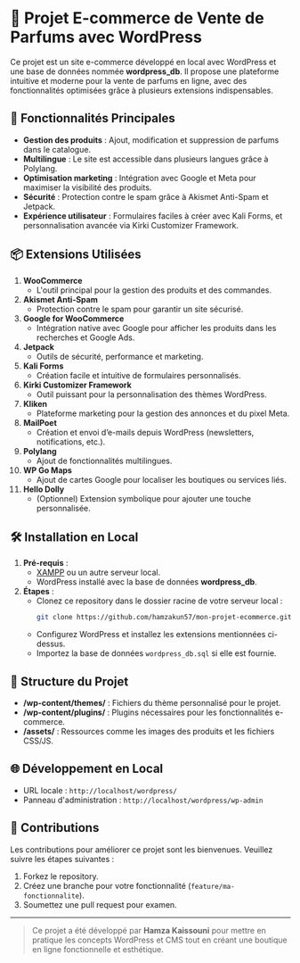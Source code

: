 # 🌟 Projet E-commerce de Vente de Parfums avec WordPress  

Ce projet est un site e-commerce développé en local avec WordPress et une base de données nommée **wordpress_db**. Il propose une plateforme intuitive et moderne pour la vente de parfums en ligne, avec des fonctionnalités optimisées grâce à plusieurs extensions indispensables.  

## 🚀 Fonctionnalités Principales  
- **Gestion des produits** : Ajout, modification et suppression de parfums dans le catalogue.  
- **Multilingue** : Le site est accessible dans plusieurs langues grâce à Polylang.  
- **Optimisation marketing** : Intégration avec Google et Meta pour maximiser la visibilité des produits.  
- **Sécurité** : Protection contre le spam grâce à Akismet Anti-Spam et Jetpack.  
- **Expérience utilisateur** : Formulaires faciles à créer avec Kali Forms, et personnalisation avancée via Kirki Customizer Framework.  

## 📦 Extensions Utilisées  
1. **WooCommerce**  
   - L'outil principal pour la gestion des produits et des commandes.  
2. **Akismet Anti-Spam**  
   - Protection contre le spam pour garantir un site sécurisé.  
3. **Google for WooCommerce**  
   - Intégration native avec Google pour afficher les produits dans les recherches et Google Ads.  
4. **Jetpack**  
   - Outils de sécurité, performance et marketing.  
5. **Kali Forms**  
   - Création facile et intuitive de formulaires personnalisés.  
6. **Kirki Customizer Framework**  
   - Outil puissant pour la personnalisation des thèmes WordPress.  
7. **Kliken**  
   - Plateforme marketing pour la gestion des annonces et du pixel Meta.  
8. **MailPoet**  
   - Création et envoi d’e-mails depuis WordPress (newsletters, notifications, etc.).  
9. **Polylang**  
   - Ajout de fonctionnalités multilingues.  
10. **WP Go Maps**  
    - Ajout de cartes Google pour localiser les boutiques ou services liés.  
11. **Hello Dolly**  
    - (Optionnel) Extension symbolique pour ajouter une touche personnalisée.  

## 🛠️ Installation en Local  
1. **Pré-requis** :  
   - [XAMPP](https://www.apachefriends.org/index.html) ou un autre serveur local.  
   - WordPress installé avec la base de données **wordpress_db**.  
2. **Étapes** :  
   - Clonez ce repository dans le dossier racine de votre serveur local :  
     ```bash
     git clone https://github.com/hamzakun57/mon-projet-ecommerce.git
     ```  
   - Configurez WordPress et installez les extensions mentionnées ci-dessus.  
   - Importez la base de données `wordpress_db.sql` si elle est fournie.  

## 📑 Structure du Projet  
- **/wp-content/themes/** : Fichiers du thème personnalisé pour le projet.  
- **/wp-content/plugins/** : Plugins nécessaires pour les fonctionnalités e-commerce.  
- **/assets/** : Ressources comme les images des produits et les fichiers CSS/JS.  

## 🌐 Développement en Local  
- URL locale : `http://localhost/wordpress/`  
- Panneau d'administration : `http://localhost/wordpress/wp-admin`  

## 🧩 Contributions  
Les contributions pour améliorer ce projet sont les bienvenues. Veuillez suivre les étapes suivantes :  
1. Forkez le repository.  
2. Créez une branche pour votre fonctionnalité (`feature/ma-fonctionnalite`).  
3. Soumettez une pull request pour examen.  

---

> Ce projet a été développé par **Hamza Kaissouni** pour mettre en pratique les concepts WordPress et CMS tout en créant une boutique en ligne fonctionnelle et esthétique.  

